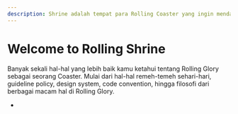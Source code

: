 ```yaml
---
description: Shrine adalah tempat para Rolling Coaster yang ingin mendapatkan pencerahan.
---
```


# Welcome to Rolling Shrine

Banyak sekali hal-hal yang lebih baik kamu ketahui tentang Rolling Glory sebagai seorang Coaster. Mulai dari hal-hal remeh-temeh sehari-hari, guideline policy, design system, code convention, hingga filosofi dari berbagai macam hal di Rolling Glory.

* 


